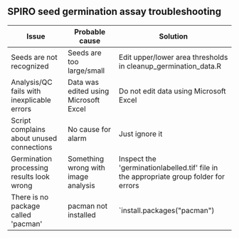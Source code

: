 ## SPIRO seed germination assay troubleshooting
| Issue                                                    | Probable cause       | Solution    | 
| ------------------------------------------------------------ | --------------- | ----------- | 
| Seeds are not recognized | Seeds are too large/small | Edit upper/lower area thresholds in cleanup_germination_data.R | 
| Analysis/QC fails with inexplicable errors | Data was edited using Microsoft Excel | Do not edit data using Microsoft Excel |
| Script complains about unused connections | No cause for alarm | Just ignore it |
| Germination processing results look wrong | Something wrong with image analysis | Inspect the 'germinationlabelled.tif' file in the appropriate group folder for errors |
| There is no package called 'pacman' | pacman not installed | `install.packages("pacman") |
